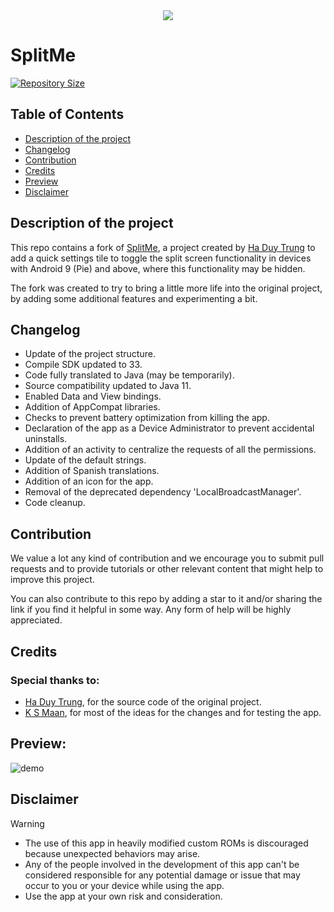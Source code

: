 <div align="center">
    <img src="https://github.com/jr20xx/splitme/blob/3c989106e037804ce3fe5491ffa9a05b082fff9e/app/src/main/ic_launcher-playstore.png?raw=true">
</div>

# SplitMe

[![Repository Size](https://img.shields.io/github/repo-size/jr20xx/splitme?label=Repository+Size)](https://github.com/jr20xx/splitme)

## Table of Contents

- [Description of the project](#description-of-the-project)
- [Changelog](#changelog)
- [Contribution](#contribution)
- [Credits](#credits)
- [Preview](#preview)
- [Disclaimer](#disclaimer)

## Description of the project

This repo contains a fork of [SplitMe](https://github.com/hidroh/splitme/), a project created by [Ha Duy Trung](https://github.com/hidroh) to add a quick settings tile to toggle the split screen functionality in devices with Android 9 (Pie) and above, where this functionality may be hidden.

The fork was created to try to bring a little more life into the original project, by adding some additional features and experimenting a bit.

## Changelog

- Update of the project structure.
- Compile SDK updated to 33.
- Code fully translated to Java (may be temporarily).
- Source compatibility updated to Java 11.
- Enabled Data and View bindings.
- Addition of AppCompat libraries.
- Checks to prevent battery optimization from killing the app.
- Declaration of the app as a Device Administrator to prevent accidental uninstalls.
- Addition of an activity to centralize the requests of all the permissions.
- Update of the default strings.
- Addition of Spanish translations.
- Addition of an icon for the app.
- Removal of the deprecated dependency 'LocalBroadcastManager'.
- Code cleanup.

## Contribution

We value a lot any kind of contribution and we encourage you to submit pull requests and to provide tutorials or other relevant content that might help to improve this project. 

You can also contribute to this repo by adding a star to it and/or sharing the link if you find it helpful in some way. Any form of help will be highly appreciated.

## Credits

### Special thanks to:
- [Ha Duy Trung](https://github.com/hidroh), for the source code of the original project.
- [K S Maan](https://github.com/KSMaan45), for most of the ideas for the changes and for testing the app.

## Preview:
![demo](demo.gif)

## Disclaimer
> [!WARNING]
>- The use of this app in heavily modified custom ROMs is discouraged because unexpected behaviors may arise.
>- Any of the people involved in the development of this app can't be considered responsible for any potential damage or issue that may occur to you or your device while using the app.
>- Use the app at your own risk and consideration.